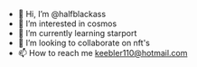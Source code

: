 - 👋 Hi, I’m @halfblackass
- 👀 I’m interested in cosmos
- 🌱 I’m currently learning starport
- 💞️ I’m looking to collaborate on nft's
- 📫 How to reach me keebler110@hotmail.com

<!---
halfblackass/halfblackass is a ✨ special ✨ repository because its `README.md` (this file) appears on your GitHub profile.
You can click the Preview link to take a look at your changes.
--->
